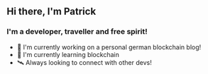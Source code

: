 ## Hi there, I'm Patrick

### I'm a developer, traveller and free spirit!

- 🤖 I'm currently working on a personal german blockchain blog!
- 🔮 I'm currently learning blockchain
- 🛰 Always looking to connect with other devs!
